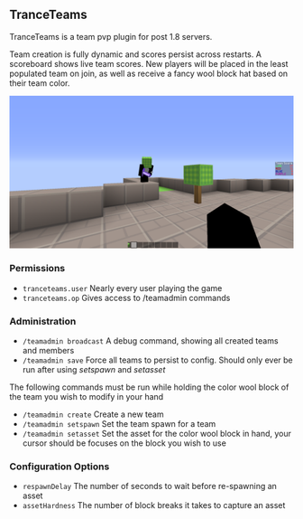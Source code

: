 TranceTeams
-------

TranceTeams is a team pvp plugin for post 1.8 servers.

Team creation is fully dynamic and scores persist across restarts. A scoreboard shows live team scores. New players will be placed in the least populated team on join, as well as receive a fancy wool block hat based on their team color.

![screenshot](screenshot.png)

### Permissions

- `tranceteams.user`	Nearly every user playing the game
- `tranceteams.op`	Gives access to /teamadmin commands

### Administration

- `/teamadmin broadcast`	A debug command, showing all created teams and members
- `/teamadmin save`	Force all teams to persist to config. Should only ever be run after using *setspawn* and *setasset*

The following commands must be run while holding the color wool block of the team you wish to modify in your hand

- `/teamadmin create`	Create a new team
- `/teamadmin setspawn`	Set the team spawn for a team
- `/teamadmin setasset`	Set the asset for the color wool block in hand, your cursor should be focuses on the block you wish to use

### Configuration Options

- `respawnDelay`	The number of seconds to wait before re-spawning an asset
- `assetHardness`	The number of block breaks it takes to capture an asset